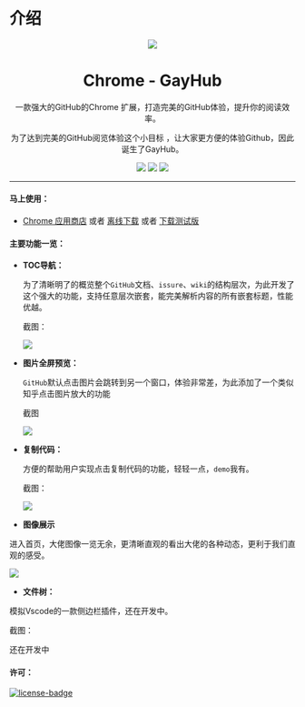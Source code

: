 # 介绍
<p align="center"><img src="https://ws4.sinaimg.cn/large/006tKfTcgy1fj6b54v22kj306y06yq3v.jpg" /></p>
<h1 align="center">Chrome - GayHub</h1>
<p align="center">一款强大的GitHub的Chrome 扩展，打造完美的GitHub体验，提升你的阅读效率。</p>
<p align="center">为了达到完美的GitHub阅览体验这个小目标 ，让大家更方便的体验Github，因此诞生了GayHub。</p>
<p align="center">
   <a href="javscript:;"><img src="https://img.shields.io/badge/lastest_version-1.0.3-blue.svg"></a>
   <a target="_blank" href="javscript:;"><img src="https://img.shields.io/badge/download-_chrome_webstore-brightgreen.svg"></a>
   <a href="javscript:;"><img src="https://img.shields.io/badge/download-_crx-brightgreen.svg"></a>

</p>

***

#### 马上使用：
* [Chrome 应用商店]() 或者 [离线下载]() 或者 [下载测试版]()

#### 主要功能一览：
- **TOC导航：**  

  为了清晰明了的概览整个`GitHub`文档、`issure`、`wiki`的结构层次，为此开发了这个强大的功能，支持任意层次嵌套，能完美解析内容的所有嵌套标题，性能优越。
  
  截图：
  
  ![](https://ws1.sinaimg.cn/large/006tKfTcgy1fj6c6lg3amj30go0jfwj6.jpg)

- **图片全屏预览：**

  `GitHub`默认点击图片会跳转到另一个窗口，体验非常差，为此添加了一个类似知乎点击图片放大的功能
  
  截图
  
  ![](https://ws3.sinaimg.cn/large/006tKfTcgy1fj6o9v44bdj30fh0hcjwv.jpg)

- **复制代码：**

  方便的帮助用户实现点击复制代码的功能，轻轻一点，`demo`我有。
  
  截图：
  
  ![](https://ws1.sinaimg.cn/large/006tKfTcgy1fj6c9yhmvmj30k40d977u.jpg)

- **图像展示** 

进入首页，大佬图像一览无余，更清晰直观的看出大佬的各种动态，更利于我们直观的感受。

![](https://ws4.sinaimg.cn/large/006tKfTcgy1fj6ceezg31j30go0iqjw8.jpg)

- **文件树：**

模拟Vscode的一款侧边栏插件，还在开发中。

截图：
 
 还在开发中

#### 许可：
[![license-badge]][license-link]

<!-- Link -->
[www-badge]:        https://img.shields.io/badge/website-_simpread.ksria.com-1DBA90.svg
[www-link]:         http://ksria.com/simpread
[version-badge]:    https://img.shields.io/badge/lastest_version-1.0.3-blue.svg
[version-link]:     https://github.com/kenshin/simpread/releases
[chrome-badge]:     https://img.shields.io/badge/download-_chrome_webstore-brightgreen.svg
[chrome-link]:      https://chrome.google.com/webstore/detail/%E7%AE%80%E6%82%A6-simpread/ijllcpnolfcooahcekpamkbidhejabll
[offline-badge]:    https://img.shields.io/badge/download-_crx-brightgreen.svg
[offline-link]:     http://ksria.com/simpread/crx/1.0.3/simpread.crx
[license-badge]:    https://img.shields.io/github/license/mashape/apistatus.svg
[license-link]:     https://opensource.org/licenses/MIT


